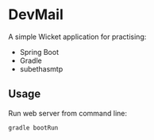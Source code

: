 # DevMail
A simple Wicket application for practising:

* Spring Boot
* Gradle
* subethasmtp

## Usage
Run web server from command line:

```
gradle bootRun
```